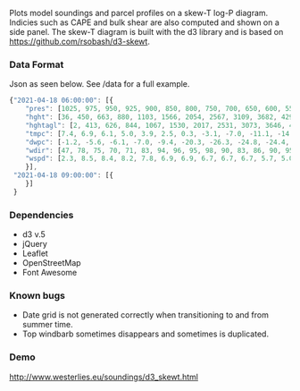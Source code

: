 Plots model soundings and parcel profiles on a skew-T log-P diagram. Indicies such as CAPE and bulk shear are also computed and shown on a side panel. The skew-T diagram is built with the d3 library and is based on https://github.com/rsobash/d3-skewt. 

### Data Format
Json as seen below. See /data for a full example.
```javascript
{"2021-04-18 06:00:00": [{
    "pres": [1025, 975, 950, 925, 900, 850, 800, 750, 700, 650, 600, 550, 500, 450, 400, 350, 300, 250, 200, 150, 100], // hPa
    "hght": [36, 450, 663, 880, 1103, 1566, 2054, 2567, 3109, 3682, 4292, 4944, 5645, 6401, 7226, 8132, 9144, 10298, 11677, 13489, 16050], // m
    "hghtagl": [2, 413, 626, 844, 1067, 1530, 2017, 2531, 3073, 3646, 4255, 4908, 5609, 6365, 7190, 8096, 9108, 10261, 11641, 13453, 16014], // m
    "tmpc": [7.4, 6.9, 6.1, 5.0, 3.9, 2.5, 0.3, -3.1, -7.0, -11.1, -14.8, -19.2, -25.1, -30.6, -37.5, -44.9, -52.9, -61.0, -59.3, -57.1, -58.8], // °C
    "dwpc": [-1.2, -5.6, -6.1, -7.0, -9.4, -20.3, -26.3, -24.8, -24.4, -29.5, -43.4, -35.1, -35.8, -43.5, -44.7, -51.6, -54.4, -61.3, -69.8, -81.1, -84.5], // °C
    "wdir": [47, 78, 75, 70, 71, 83, 94, 96, 95, 98, 90, 83, 86, 90, 95, 90, 87, 99, 87, 37, 310], // °
    "wspd": [2.3, 8.5, 8.4, 8.2, 7.8, 6.9, 6.9, 6.7, 6.7, 6.7, 5.7, 5.0, 5.4, 8.9, 10.1, 9.0, 8.2, 10.1, 8.3, 3.7, 4.0] // m/s
    }], 
 "2021-04-18 09:00:00": [{
    }]
 }
```

### Dependencies
- d3 v.5  
- jQuery  
- Leaflet
- OpenStreetMap
- Font Awesome  

### Known bugs
- Date grid is not generated correctly when transitioning to and from summer time.
- Top windbarb sometimes disappears and sometimes is duplicated.

### Demo
http://www.westerlies.eu/soundings/d3_skewt.html
